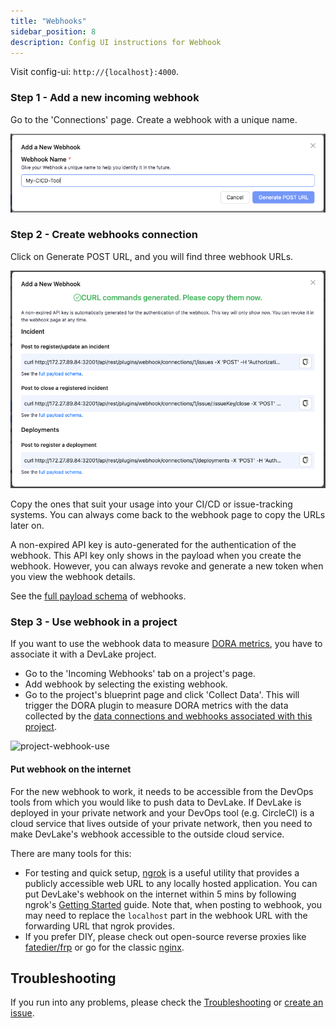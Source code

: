 ```yaml
---
title: "Webhooks"
sidebar_position: 8
description: Config UI instructions for Webhook
---
```


Visit config-ui: `http://{localhost}:4000`.

### Step 1 - Add a new incoming webhook

Go to the 'Connections' page. Create a webhook with a unique name.

![webhook-add-data-connections](images/webhook-add.png)


### Step 2 - Create webhooks connection

Click on Generate POST URL, and you will find three webhook URLs. 

![webhook-connection1](images/webhook-connection1.png)

Copy the ones that suit your usage into your CI/CD or issue-tracking systems. You can always come back to the webhook page to copy the URLs later on.

A non-expired API key is auto-generated for the authentication of the webhook. This API key only shows in the payload when you create the webhook. However, you can always revoke and generate a new token when you view the webhook details.

See the [full payload schema](../Plugins/webhook.md) of webhooks.

### Step 3 - Use webhook in a project

If you want to use the webhook data to measure [DORA metrics](../DORA.md), you have to associate it with a DevLake project.

- Go to the 'Incoming Webhooks' tab on a project's page.
- Add webhook by selecting the existing webhook. 
- Go to the project's blueprint page and click 'Collect Data'. This will trigger the DORA plugin to measure DORA metrics with the data collected by the [data connections and webhooks associated with this project](../GettingStarted/HowToOrganizeDevlakeProjects.md#2-why-is-it-important-to-organize-projects).

![project-webhook-use](/img/ConfigUI/project-webhook-use.png)

#### Put webhook on the internet

For the new webhook to work, it needs to be accessible from the DevOps tools from which you would like to push data to DevLake. If DevLake is deployed in your private network and your DevOps tool (e.g. CircleCI) is a cloud service that lives outside of your private network, then you need to make DevLake's webhook accessible to the outside cloud service.

There are many tools for this:

- For testing and quick setup, [ngrok](https://ngrok.com/) is a useful utility that provides a publicly accessible web URL to any locally hosted application. You can put DevLake's webhook on the internet within 5 mins by following ngrok's [Getting Started](https://ngrok.com/docs/getting-started) guide. Note that, when posting to webhook, you may need to replace the `localhost` part in the webhook URL with the forwarding URL that ngrok provides.
- If you prefer DIY, please check out open-source reverse proxies like [fatedier/frp](https://github.com/fatedier/frp) or go for the classic [nginx](https://www.nginx.com/).

## Troubleshooting

If you run into any problems, please check the [Troubleshooting](/Troubleshooting/Configuration.md) or [create an issue](https://github.com/apache/incubator-devlake/issues).
